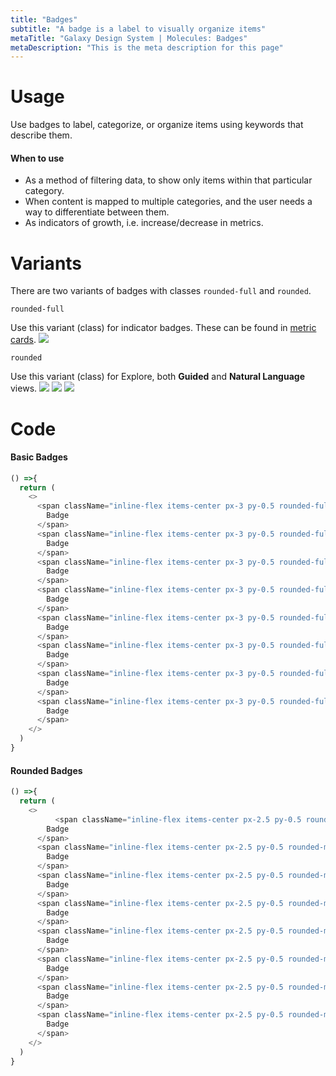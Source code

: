 ```yaml
---
title: "Badges"
subtitle: "A badge is a label to visually organize items"
metaTitle: "Galaxy Design System | Molecules: Badges"
metaDescription: "This is the meta description for this page"
---
```


# Usage

Use badges to label, categorize, or organize items using keywords that describe them.

#### When to use
- As a method of filtering data, to show only items within that particular category.
- When content is mapped to multiple categories, and the user needs a way to differentiate between them.
- As indicators of growth, i.e. increase/decrease in metrics. 

# Variants

There are two variants of badges with classes ```rounded-full``` and ```rounded```. 

```rounded-full```

Use this variant (class) for indicator badges. These can be found in <a href="">metric cards</a>. 
<img src="https://res.cloudinary.com/dgcfg5cwe/image/upload/v1643163579/Metric_zv07sk.svg"></img>

```rounded```

Use this variant (class) for Explore, both **Guided** and **Natural Language** views.
<img src="https://res.cloudinary.com/dgcfg5cwe/image/upload/v1643158257/Accordion_Open_otxn0n.svg"></img>
<img src="https://res.cloudinary.com/dgcfg5cwe/image/upload/v1643158257/Accordion_Collapsed_j7wgue.svg"></img>
<img src="https://res.cloudinary.com/dgcfg5cwe/image/upload/v1643163940/badges-NL_orblv3.svg"></img>

# Code 

#### Basic Badges

```javascript react-live=true
() =>{
  return (
    <>
      <span className="inline-flex items-center px-3 py-0.5 rounded-full text-sm font-medium bg-gray-100 text-gray-800">
        Badge
      </span>
      <span className="inline-flex items-center px-3 py-0.5 rounded-full text-sm font-medium bg-red-100 text-red-800">
        Badge
      </span>
      <span className="inline-flex items-center px-3 py-0.5 rounded-full text-sm font-medium bg-yellow-100 text-yellow-800">
        Badge
      </span>
      <span className="inline-flex items-center px-3 py-0.5 rounded-full text-sm font-medium bg-green-100 text-green-800">
        Badge
      </span>
      <span className="inline-flex items-center px-3 py-0.5 rounded-full text-sm font-medium bg-blue-100 text-blue-800">
        Badge
      </span>
      <span className="inline-flex items-center px-3 py-0.5 rounded-full text-sm font-medium bg-indigo-100 text-indigo-800">
        Badge
      </span>
      <span className="inline-flex items-center px-3 py-0.5 rounded-full text-sm font-medium bg-purple-100 text-purple-800">
        Badge
      </span>
      <span className="inline-flex items-center px-3 py-0.5 rounded-full text-sm font-medium bg-pink-100 text-pink-800">
        Badge
      </span>
    </>
  )
}
```

#### Rounded Badges

```javascript react-live=true
() =>{
  return (
    <>
          <span className="inline-flex items-center px-2.5 py-0.5 rounded-md text-sm font-medium bg-gray-100 text-gray-800">
        Badge
      </span>
      <span className="inline-flex items-center px-2.5 py-0.5 rounded-md text-sm font-medium bg-red-100 text-red-800">
        Badge
      </span>
      <span className="inline-flex items-center px-2.5 py-0.5 rounded-md text-sm font-medium bg-yellow-100 text-yellow-800">
        Badge
      </span>
      <span className="inline-flex items-center px-2.5 py-0.5 rounded-md text-sm font-medium bg-green-100 text-green-800">
        Badge
      </span>
      <span className="inline-flex items-center px-2.5 py-0.5 rounded-md text-sm font-medium bg-blue-100 text-blue-800">
        Badge
      </span>
      <span className="inline-flex items-center px-2.5 py-0.5 rounded-md text-sm font-medium bg-indigo-100 text-indigo-800">
        Badge
      </span>
      <span className="inline-flex items-center px-2.5 py-0.5 rounded-md text-sm font-medium bg-purple-100 text-purple-800">
        Badge
      </span>
      <span className="inline-flex items-center px-2.5 py-0.5 rounded-md text-sm font-medium bg-pink-100 text-pink-800">
        Badge
      </span>
    </>
  )
}
```